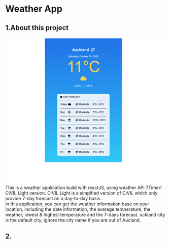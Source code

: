 # Weather App
## 1.About this project
![image](https://github.com/2005lya/2005lya/blob/main/Screen%20Shot%202022-10-15%20at%2011.30.40%20AM.png)
This is a weather application build with reactJS, using weather API 7Timer! CIVIL Light version. CIVIL Light is a simplfied version of CIVIL which only provide 7-day forecast on a day-to-day basis.   
In this application, you can get the weather information base on your location, including the date information, the average temperature, the weather, lowest & highest temperature and the 7-days forecast. uckland city is the default city, ignore the city name if you are out of Aucland. 


## 2.
